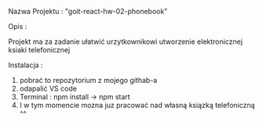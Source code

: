 Nazwa Projektu : "goit-react-hw-02-phonebook"

Opis :

Projekt ma za zadanie ułatwić urzytkownikowi utworzenie elektronicznej ksiaki telefonicznej

Instalacja :

1. pobrać to repozytorium z mojego githab-a
2. odapalić VS code 
3. Terminal : npm install -> npm start 
4. I w tym momencie mozna juz pracować nad własną ksiązką telefoniczną ^^